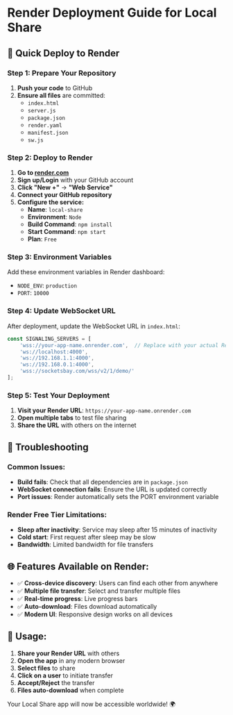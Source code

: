 # Render Deployment Guide for Local Share

## 🚀 Quick Deploy to Render

### Step 1: Prepare Your Repository
1. **Push your code** to GitHub
2. **Ensure all files** are committed:
   - `index.html`
   - `server.js`
   - `package.json`
   - `render.yaml`
   - `manifest.json`
   - `sw.js`

### Step 2: Deploy to Render
1. **Go to [render.com](https://render.com)**
2. **Sign up/Login** with your GitHub account
3. **Click "New +"** → **"Web Service"**
4. **Connect your GitHub repository**
5. **Configure the service:**
   - **Name**: `local-share`
   - **Environment**: `Node`
   - **Build Command**: `npm install`
   - **Start Command**: `npm start`
   - **Plan**: `Free`

### Step 3: Environment Variables
Add these environment variables in Render dashboard:
- `NODE_ENV`: `production`
- `PORT`: `10000`

### Step 4: Update WebSocket URL
After deployment, update the WebSocket URL in `index.html`:
```javascript
const SIGNALING_SERVERS = [
    'wss://your-app-name.onrender.com',  // Replace with your actual Render URL
    'ws://localhost:4000',
    'ws://192.168.1.1:4000',
    'ws://192.168.0.1:4000',
    'wss://socketsbay.com/wss/v2/1/demo/'
];
```

### Step 5: Test Your Deployment
1. **Visit your Render URL**: `https://your-app-name.onrender.com`
2. **Open multiple tabs** to test file sharing
3. **Share the URL** with others on the internet

## 🔧 Troubleshooting

### Common Issues:
- **Build fails**: Check that all dependencies are in `package.json`
- **WebSocket connection fails**: Ensure the URL is updated correctly
- **Port issues**: Render automatically sets the PORT environment variable

### Render Free Tier Limitations:
- **Sleep after inactivity**: Service may sleep after 15 minutes of inactivity
- **Cold start**: First request after sleep may be slow
- **Bandwidth**: Limited bandwidth for file transfers

## 🌐 Features Available on Render:
- ✅ **Cross-device discovery**: Users can find each other from anywhere
- ✅ **Multiple file transfer**: Select and transfer multiple files
- ✅ **Real-time progress**: Live progress bars
- ✅ **Auto-download**: Files download automatically
- ✅ **Modern UI**: Responsive design works on all devices

## 📱 Usage:
1. **Share your Render URL** with others
2. **Open the app** in any modern browser
3. **Select files** to share
4. **Click on a user** to initiate transfer
5. **Accept/Reject** the transfer
6. **Files auto-download** when complete

Your Local Share app will now be accessible worldwide! 🌍 